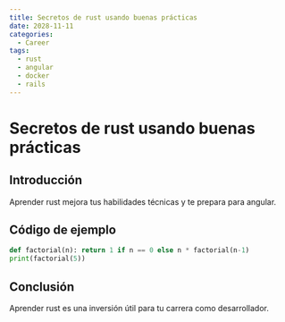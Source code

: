 ```yaml
---
title: Secretos de rust usando buenas prácticas
date: 2028-11-11
categories:
  - Career
tags:
  - rust
  - angular
  - docker
  - rails
---
```


# Secretos de rust usando buenas prácticas

## Introducción

Aprender rust mejora tus habilidades técnicas y te prepara para angular.

## Código de ejemplo

```python
def factorial(n): return 1 if n == 0 else n * factorial(n-1)
print(factorial(5))
```

## Conclusión

Aprender rust es una inversión útil para tu carrera como desarrollador.